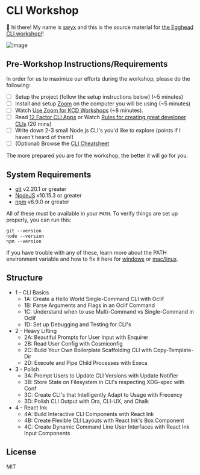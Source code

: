 
# CLI Workshop


👋 hi there! My name is [swyx](https://swyx.io) and this is the
source material for [the Egghead CLI workshop!](https://egghead.io/courses/build-custom-cli-tooling-with-oclif-and-typescript?af=95qfq1)!

![image](https://user-images.githubusercontent.com/6764957/69071656-3c6d6b80-0a65-11ea-8aad-2ceeff65f913.png)

## Pre-Workshop Instructions/Requirements

In order for us to maximize our efforts during the workshop, please do the
following:

- [ ] Setup the project (follow the setup instructions below) (~5 minutes)
- [ ] Install and setup [Zoom](https://zoom.us) on the computer you will be
      using (~5 minutes)
- [ ] Watch
      [Use Zoom for KCD Workshops](https://egghead.io/lessons/egghead-use-zoom-for-kcd-workshops)
      (~8 minutes).
- [ ] Read [12 Factor CLI Apps](https://medium.com/@jdxcode/12-factor-cli-apps-dd3c227a0e46) or Watch [Rules for creating great developer CLIs](https://devrel.net/developer-experience/rules-for-creating-great-developer-clis) (20 mins)
- [ ] Write down 2-3 small Node.js CLI's you'd like to explore (points if I haven't heard of them!)
- [ ] (Optional) Browse the [CLI Cheatsheet](https://github.com/sw-yx/cli-cheatsheet)

The more prepared you are for the workshop, the better it will go for you.

## System Requirements

- [git][git] v2.20.1 or greater
- [NodeJS][node] v10.15.3 or greater
- [npm][npm] v6.9.0 or greater

All of these must be available in your `PATH`. To verify things are set up
properly, you can run this:

```
git --version
node --version
npm --version
```

If you have trouble with any of these, learn more about the PATH environment
variable and how to fix it here for [windows][win-path] or
[mac/linux][mac-path].

## Structure

- 1 - CLI Basics
  - 1A: Create a Hello World Single-Command CLI with Oclif
  - 1B: Parse Arguments and Flags in an Oclif Command
  - 1C: Understand when to use Multi-Command vs Single-Command in Oclif
  - 1D: Set up Debugging and Testing for CLI's
- 2 - Heavy Lifting
  - 2A: Beautiful Prompts for User Input with Enquirer
  - 2B: Read User Config with Cosmiconfig
  - 2C: Build Your Own Boilerplate Scaffolding CLI with Copy-Template-Dir
  - 2D: Execute and Pipe Child Processes with Execa
- 3 - Polish
  - 3A: Prompt Users to Update CLI Versions with Update Notifier
  - 3B: Store State on Filesystem in CLI's respecting XDG-spec with Conf
  - 3C: Create CLI's that Intelligently Adapt to Usage with Frecency
  - 3D: Polish CLI Output with Ora, CLI-UX, and Chalk
- 4 - React Ink
  - 4A: Build Interactive CLI Components with React Ink
  - 4B: Create Flexible CLI Layouts with React Ink's Box Component
  - 4C: Create Dynamic Command Line User Interfaces with React Ink Input Components

## License

MIT

[npm]: https://www.npmjs.com/
[node]: https://nodejs.org
[git]: https://git-scm.com/
[win-path]:
  https://www.howtogeek.com/118594/how-to-edit-your-system-path-for-easy-command-line-access/
[mac-path]: http://stackoverflow.com/a/24322978/971592
